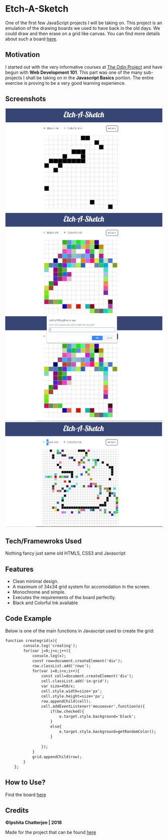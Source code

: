 # Etch-A-Sketch
One of the first few JavaScript projects I will be taking on.
This project is an emulation of the drawing boards we used to have back in the old days. We could draw and then erase on a grid like canvas. You can find more details about such a board [here](https://en.wikipedia.org/wiki/Etch_A_Sketch).

## Motivation
I started out with the very informative courses at [The Odin Project](https://www.theodinproject.com/courses/web-development-101) and have begun with **Web Development 101**. This part was one of the many sub-projects I shall be taking on in the **Javascript Basics** portion. The entire exercise is proving to be a very good learning experience.

## Screenshots
<img src="assets/images/screenshots/bw.PNG" width="500px">
<img src="assets/images/screenshots/color.PNG" width="500px">
<img src="assets/images/screenshots/reset.PNG" width="500px">
<img src="assets/images/screenshots/32.PNG" width="500px">

## Tech/Framewroks Used
Nothing fancy just same old HTML5, CSS3 and Javascript

## Features
* Clean minimal design.
* A maximum of 34x34 grid system for accomodation in the screen.
* Monochrome and simple.
* Executes the requirements of the board perfectly.
* Black and Colorful Ink available

## Code Example
Below is one of the main functions in Javascript used to create the grid:

```
function creategrid(x){
        console.log('creating');
        for(var j=0;j<x;j++){
            console.log(x);
            const row=document.createElement('div');
            row.classList.add('rows');
            for(var i=0;i<x;i++){
                const cell=document.createElement('div');
                cell.classList.add('in-grid');
                var size=450/x;
                cell.style.width=size+'px';
                cell.style.height=size+'px';
                row.appendChild(cell);
                cell.addEventListener('mouseover',function(e){
                    if(bw.checked){
                        e.target.style.background='black';
                    }
                    else{
                        e.target.style.background=getRandomColor();
                    }
                    
                });
            }
            grid.appendChild(row);
        }
    };

```
## How to Use?
Find the board [here](https://ipshitachatterjee.github.io/Etch-a-Sketch/)

## Credits
**©Ipshita Chatterjee | 2018**

Made for the project that can be found [here](https://www.theodinproject.com/courses/web-development-101/lessons/etch-a-sketch-project)

